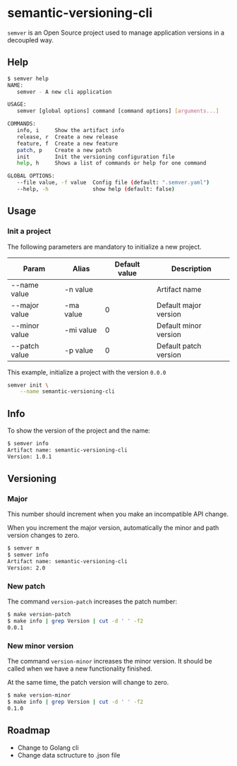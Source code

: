 # semantic-versioning-cli
```semver``` is an Open Source project used to manage application versions in a decoupled way.

## Help
```bash
$ semver help  
NAME:
   semver - A new cli application

USAGE:
   semver [global options] command [command options] [arguments...]

COMMANDS:
   info, i     Show the artifact info
   release, r  Create a new release
   feature, f  Create a new feature
   patch, p    Create a new patch
   init        Init the versioning configuration file
   help, h     Shows a list of commands or help for one command

GLOBAL OPTIONS:
   --file value, -f value  Config file (default: ".semver.yaml")
   --help, -h              show help (default: false)
```

## Usage
### Init a project
The following parameters are mandatory to initialize a new project.

|Param|Alias|Default value|Description|
|--|--|--|--|
|--name value|-n value||Artifact name|
|--major value|-ma value|0|Default major version|
|--minor value|-mi value|0|Default minor version|
|--patch value|-p value|0|Default patch version|

This example, initialize a project with the version ```0.0.0```
```bash
semver init \
    --name semantic-versioning-cli 
```

## Info
To show the version of the project and the name:

```zsh
$ semver info 
Artifact name: semantic-versioning-cli
Version: 1.0.1
```

## Versioning
### Major
This number should increment when you make an incompatible API change.

When you increment the major version, automatically the minor and path version changes to zero. 

```zsh
$ semver m
$ semver info
Artifact name: semantic-versioning-cli
Version: 2.0
```

### New patch
The command ```version-patch``` increases the patch number:

```zsh
$ make version-patch
$ make info | grep Version | cut -d ' ' -f2
0.0.1
```
### New minor version
The command ```version-minor``` increases the minor version. It should be called when we have a new functionality finished. 

At the same time, the patch version will change to zero. 

```zsh
$ make version-minor
$ make info | grep Version | cut -d ' ' -f2
0.1.0
```



## Roadmap
 * Change to Golang cli 
 * Change data sctructure to .json file